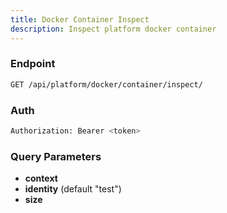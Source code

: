 ```yaml
---
title: Docker Container Inspect
description: Inspect platform docker container
---
```


### Endpoint

```bash
GET /api/platform/docker/container/inspect/
```

### Auth

```bash
Authorization: Bearer <token>
```

### Query Parameters

- **context**
- **identity** (default "test")
- **size**

